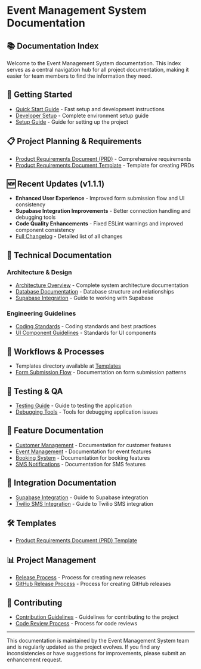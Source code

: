 # Event Management System Documentation

## 📚 Documentation Index

Welcome to the Event Management System documentation. This index serves as a central navigation hub for all project documentation, making it easier for team members to find the information they need.

## 🚀 Getting Started

- [Quick Start Guide](./getting-started/03-quick-start-guide.md) - Fast setup and development instructions
- [Developer Setup](./getting-started/01-getting-started-guide.md) - Complete environment setup guide
- [Setup Guide](./setup/02-setup-guide.md) - Guide for setting up the project

## 📋 Project Planning & Requirements

- [Product Requirements Document (PRD)](./application-definition/02-product-requirements.md) - Comprehensive requirements
- [Product Requirements Document Template](./templates/01-prd-template.md) - Template for creating PRDs

## 🆕 Recent Updates (v1.1.1)

- **Enhanced User Experience** - Improved form submission flow and UI consistency
- **Supabase Integration Improvements** - Better connection handling and debugging tools
- **Code Quality Enhancements** - Fixed ESLint warnings and improved component consistency
- [Full Changelog](../CHANGELOG.md) - Detailed list of all changes

## 🔧 Technical Documentation

### Architecture & Design

- [Architecture Overview](./architecture/03-architecture-overview.md) - Complete system architecture documentation
- [Database Documentation](./database/05-database-overview.md) - Database structure and relationships
- [Supabase Integration](./database/06-supabase-integration.md) - Guide to working with Supabase

### Engineering Guidelines

- [Coding Standards](./coding-standards/03-coding-standards.md) - Coding standards and best practices
- [UI Component Guidelines](./components/01-ui-component-guidelines.md) - Standards for UI components

## 🔄 Workflows & Processes

- Templates directory available at [Templates](./templates/)
- [Form Submission Flow](./components/02-form-submission-flow.md) - Documentation on form submission patterns

## 🧪 Testing & QA

- [Testing Guide](./testing/01-testing-guide.md) - Guide to testing the application
- [Debugging Tools](./development/01-debugging-tools.md) - Tools for debugging application issues

## 📱 Feature Documentation

- [Customer Management](./components/03-customer-management.md) - Documentation for customer features
- [Event Management](./components/04-event-management.md) - Documentation for event features
- [Booking System](./components/05-booking-system.md) - Documentation for booking features
- [SMS Notifications](./components/06-sms-notifications.md) - Documentation for SMS features

## 🔄 Integration Documentation

- [Supabase Integration](./database/06-supabase-integration.md) - Guide to Supabase integration
- [Twilio SMS Integration](./components/07-twilio-integration.md) - Guide to Twilio SMS integration

## 🛠️ Templates

- [Product Requirements Document (PRD) Template](./templates/01-prd-template.md)

## 📊 Project Management

- [Release Process](../RELEASE.md) - Process for creating new releases
- [GitHub Release Process](./GITHUB-RELEASE.md) - Process for creating GitHub releases

## 👥 Contributing

- [Contribution Guidelines](./development/02-contribution-guidelines.md) - Guidelines for contributing to the project
- [Code Review Process](./code-review/01-code-review-process.md) - Process for code reviews

---

This documentation is maintained by the Event Management System team and is regularly updated as the project evolves. If you find any inconsistencies or have suggestions for improvements, please submit an enhancement request. 